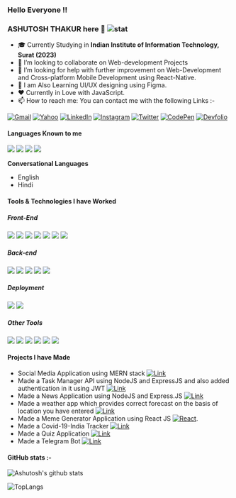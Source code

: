 ### Hello Everyone !!

### **ASHUTOSH THAKUR** here 👋 ![stat](https://komarev.com/ghpvc/?username=ashutosh1401&style=flat-square)

<!--
**ashutosh1401/ashutosh1401** is a ✨ _special_ ✨ repository because its `README.md` (this file) appears on your GitHub profile.
-->
-   :mortar_board: Currently Studying in **Indian Institute of Information Technology, Surat (2023)**
- 👯 I’m looking to collaborate on Web-development Projects
- 🤔 I’m looking for help with further improvement on Web-Development and Cross-platform Mobile Development using React-Native.
- :blue_heart: I am Also Learning UI/UX designing using Figma.
- :heart: Currently in Love with JavaScript.
- 📫 How to reach me: You can contact me with the following Links :-

[![Gmail](https://img.shields.io/badge/-GMAIL-D14836?style=for-the-badge&logo=gmail&logoColor=white)](mailto:ashutoshthakur1409@gmail.com)
[![Yahoo](https://img.shields.io/badge/-YAHOO!-e83ef7?style=for-the-badge&logo=yahoo!&logoColor=white)](mailto:ashutoshthakur_14@yahoo.com)
[![LinkedIn](https://img.shields.io/badge/-LINKEDIN-0077B5?style=for-the-badge&logo=linkedin&logoColor=white)](https://www.linkedin.com/in/ashutosh-thakur-5aa181199/)
[![Instagram](https://img.shields.io/badge/-INSTAGRAM-fa37e3?style=for-the-badge&logo=instagram&logoColor=white)](https://www.instagram.com/as.hutosh5613/)
[![Twitter](https://img.shields.io/badge/-TWITTER-6db0f2?style=for-the-badge&logo=twitter&logoColor=white)](https://twitter.com/marcos_ashutosh)
[![CodePen](https://img.shields.io/badge/-CodePen-858d8f?style=for-the-badge&logo=codepen&logoColor=070808)](https://codepen.io/ashutosh1401)
[![Devfolio](https://img.shields.io/badge/-Devfolio-315bf5?style=for-the-badge&logo=devfolio&logoColor=070808)](https://devfolio.co/@ashutosh1415)
#### Languages Known to me

<img src="https://img.shields.io/badge/c%20-%2300599C.svg?&style=for-the-badge&logo=c&logoColor=white"/> <img src="https://img.shields.io/badge/c++%20-%2300599C.svg?&style=for-the-badge&logo=c%2B%2B&ogoColor=white"/> <img src="https://img.shields.io/badge/javascript%20-%23323330.svg?&style=for-the-badge&logo=javascript&logoColor=%23F7DF1E"/> <img src="https://img.shields.io/badge/python%20-%2314354C.svg?&style=for-the-badge&logo=python&logoColor=white"/>
  
  **Conversational Languages**
  - English
  - Hindi
  
#### Tools & Technologies I have Worked

##### Front-End
<img src="https://img.shields.io/badge/html5%20-%23E34F26.svg?&style=for-the-badge&logo=html5&logoColor=white"/> <img src="https://img.shields.io/badge/react%20-%2320232a.svg?&style=for-the-badge&logo=react&logoColor=%2361DAFB"/> <img src="https://img.shields.io/badge/redux%20-%23593d88.svg?&style=for-the-badge&logo=redux&logoColor=white"/> <img src="https://img.shields.io/badge/bootstrap%20-%23563D7C.svg?&style=for-the-badge&logo=bootstrap&logoColor=white"/> <img src="https://img.shields.io/badge/css3%20-%231572B6.svg?&style=for-the-badge&logo=css3&logoColor=white"/> <img src="https://img.shields.io/badge/SASS%20-hotpink.svg?&style=for-the-badge&logo=SASS&logoColor=white"/> <img src="https://img.shields.io/badge/Figma-black.svg?&style=for-the-badge&logo=figma&logoColor=white" />

##### Back-end
<img src="https://img.shields.io/badge/node.js%20-%2343853D.svg?&style=for-the-badge&logo=node.js&logoColor=white"/>  <img src="https://img.shields.io/badge/express.js%20-%23404d59.svg?&style=for-the-badge"/> <img src="https://img.shields.io/badge/jest-red.svg?&style=for-the-badge&logo=jest&logoColor=white"/> <img src ="https://img.shields.io/badge/MongoDB-%234ea94b.svg?&style=for-the-badge&logo=mongodb&logoColor=white"/> <img src="https://img.shields.io/badge/postman-orange.svg?&style=for-the-badge&logo=postman&logoColor=white"/>

##### Deployment
<img src="https://img.shields.io/badge/heroku%20-%23430098.svg?&style=for-the-badge&logo=heroku&logoColor=white"/> <img src="https://img.shields.io/badge/firebase-yellow.svg?&style=for-the-badge&logo=firebase&logoColor=white" />

##### Other Tools
<img src="https://img.shields.io/badge/git%20-%23F05033.svg?&style=for-the-badge&logo=git&logoColor=white"/> <img src="https://img.shields.io/badge/github%20-%23121011.svg?&style=for-the-badge&logo=github&logoColor=white"/> <img src="https://img.shields.io/badge/npm-red.svg?&style=for-the-badge&logo=npm&logoColor=white"/> <img src="https://img.shields.io/badge/yarn-blue.svg?&style=for-the-badge&logo=yarn&logoColor=white" /> <img src="https://img.shields.io/badge/vscode-black.svg?&style=for-the-badge&logo=visual-studio-code&logoColor=007ACC"/> <img src="https://img.shields.io/badge/-Arduino-00979D?style=for-the-badge&logo=Arduino&logoColor=white"/> 


#### Projects I have Made

- Social Media Application using MERN stack [![Link](https://img.shields.io/badge/-DevConnect-cyan?style=flat&logo=task&logoColor=white)](https://dev-connect-20.herokuapp.com)
- Made a Task Manager API using NodeJS and ExpressJS and also added authentication in it using JWT [![Link](https://img.shields.io/badge/-Task-black?style=flat&logo=task&logoColor=white)](https://github.com/ashutosh1401/task-manager-api)
- Made a News Application using NodeJS and Express.JS [![Link](https://img.shields.io/badge/-NEWS-black?style=badge&logo=news&logoColor=38cf13)](https://news-application-ashutosh.herokuapp.com/)
- Made a weather app which provides correct forecast on the basis of location you have entered [![Link](https://img.shields.io/badge/-WEATHER-black?style=flat&logo=cloud&logoColor=38cf13)](https://weather-app-ashutosh.herokuapp.com)
- Made a Meme Generator Application using React JS [![React](https://img.shields.io/badge/-React-222222?style=flat&logo=React&logoColor=61DAFB)](https://codesandbox.io/s/github/ashutosh1401/Meme-Generator).
- Made a Covid-19-India Tracker [![Link](https://img.shields.io/badge/-Covid19-Red?style=flat&logo=cloud&logoColor=38cf13)](https://github.com/ashutosh1401/covid-19-Tracker)
- Made a Quiz Application [![Link](https://img.shields.io/badge/-QUIZ-yellow?style=flat&logo=quiz&logoColor=38cf13)](https://github.com/ashutosh1401/HACKCOVID19_TEAMMARCOS)
- Made a Telegram Bot [![Link](https://img.shields.io/badge/-Telegram-black?style=flat&logo=telegram&logoColor=Blue)](https://github.com/ashutosh1401/telegram-bot)

#### GitHub stats :-

![Ashutosh's github stats](https://github-readme-stats.vercel.app/api?username=ashutosh1401&show_icons=true&theme=radical) 

![TopLangs](https://github-readme-stats.vercel.app/api/top-langs/?username=ashutosh1401&show_icons=true&theme=radical&layout=compact)


<!-- - 😄 Pronouns: ...
- ⚡ Fun fact: ...
-->
